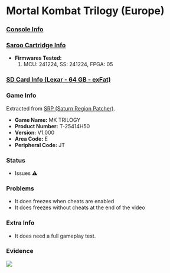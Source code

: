 # Mortal Kombat Trilogy (Europe)

### [Console Info](../../../../Info/Consoles/VA13/README.md)

### [Saroo Cartridge Info](../../../../Info/Cartridges/GuangzhouSanStarOnlineShop/1.6/README.md)

- <b>Firmwares Tested:</b>
  1. MCU: 241224, SS: 241224, FPGA: 05

### [SD Card Info (Lexar - 64 GB - exFat)](../../../../Info/SdCards/Lexar/64GB/exfat/README.md)

### Game Info

Extracted from [SRP (Saturn Region Patcher)](https://segaxtreme.net/resources/saturn-region-patcher.81/download).

- <b>Game Name:</b> MK TRILOGY
- <b>Product Number:</b> T-25414H50
- <b>Version:</b> V1.000
- <b>Area Code:</b> E
- <b>Peripheral Code:</b> JT

### Status

- Issues :warning:

### Problems

- It does freezes when cheats are enabled
- It does freezes without cheats at the end of the video

### Extra Info

- It does need a full gameplay test.

### Evidence

[![](https://img.youtube.com/vi/-TilxJDBRf4/0.jpg)](https://www.youtube.com/watch?v=-TilxJDBRf4)
